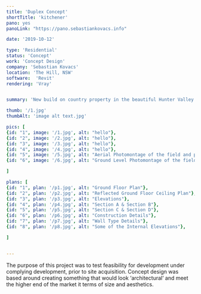 ```yaml
---
title: 'Duplex Concept'
shortTitle: 'kitchener'
pano: yes
panoLink: "https://pano.sebastiankovacs.info"

date: '2019-10-12'

type: 'Residential'
status: 'Concept'
work: 'Concept Design'
company: 'Sebastian Kovacs'
location: 'The Hill, NSW'
software:  'Revit'
rendering: 'Vray'


summary: 'New build on country property in the beautiful Hunter Valley.'

thumb: '/1.jpg'
thumbAlt: 'image alt text.jpg'

pics: [
{id: "1", image: '/1.jpg', alt: "hello"},
{id: "2", image: '/2.jpg', alt: "hello"},
{id: "3", image: '/3.jpg', alt: "hello"},
{id: "4", image: '/4.jpg', alt: "hello"},
{id: "5", image: '/5.jpg', alt: "Aerial Photomontage of the field and proposed facility building"},
{id: "6", image: '/6.jpg', alt: "Ground Level Photomontage of the field and proposed facility building"}

]

plans: [
{id: "1", plan: '/p1.jpg', alt: "Ground Floor Plan"},
{id: "2", plan: '/p2.jpg', alt: "Reflected Ground Floor Ceiling Plan"},
{id: "3", plan: '/p3.jpg', alt: "Elevations"},
{id: "4", plan: '/p4.jpg', alt: "Section A & Section B"},
{id: "5", plan: '/p5.jpg', alt: "Section C & Section D"},
{id: "6", plan: '/p6.jpg', alt: "Construction Details"},
{id: "7", plan: '/p7.jpg', alt: "Wall Type Details"},
{id: "8", plan: '/p8.jpg', alt: "Some of the Internal Elevations"},

]


---
```


The purpose of this project was to test feasibility for development under complying development, prior to site acquisition.
Concept design was based around creating something that would look ‘architectural‘ and meet the higher end of the market it terms of size and aesthetics. 
